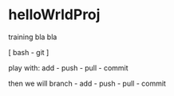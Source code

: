 helloWrldProj
=============

training bla bla

[ bash - git ]

play with: add - push - pull - commit

then we will branch - add - push - pull - commit

